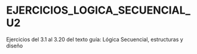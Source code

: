 # EJERCICIOS_LOGICA_SECUENCIAL_U2
Ejercicios del 3.1 al 3.20 del texto guía: Lógica Secuencial, estructuras y diseño

